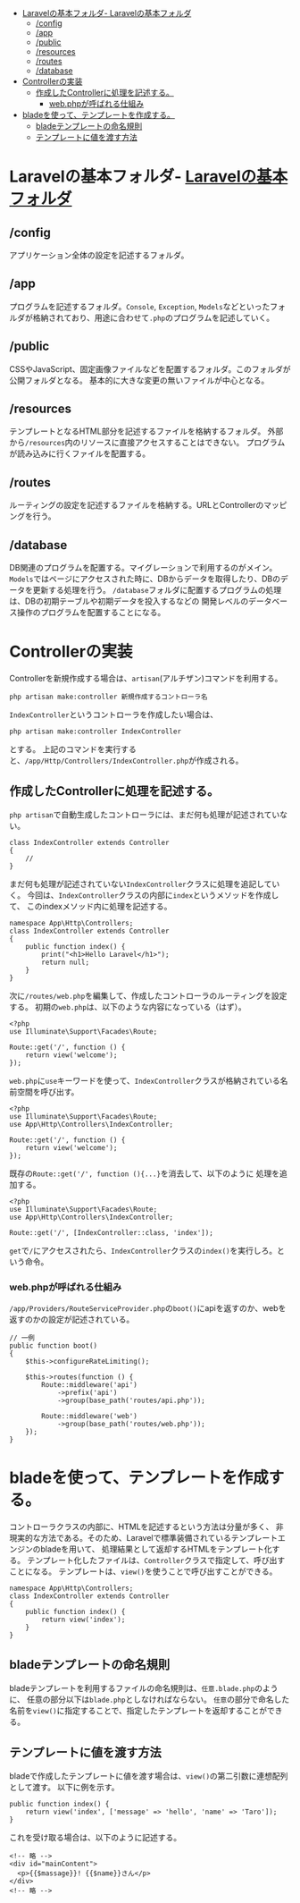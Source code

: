 - [Laravelの基本フォルダ- Laravelの基本フォルダ](#laravelの基本フォルダ--laravelの基本フォルダ)
  - [/config](#config)
  - [/app](#app)
  - [/public](#public)
  - [/resources](#resources)
  - [/routes](#routes)
  - [/database](#database)
- [Controllerの実装](#controllerの実装)
  - [作成したControllerに処理を記述する。](#作成したcontrollerに処理を記述する)
    - [web.phpが呼ばれる仕組み](#webphpが呼ばれる仕組み)
- [bladeを使って、テンプレートを作成する。](#bladeを使ってテンプレートを作成する)
  - [bladeテンプレートの命名規則](#bladeテンプレートの命名規則)
  - [テンプレートに値を渡す方法](#テンプレートに値を渡す方法)

# Laravelの基本フォルダ- [Laravelの基本フォルダ](#laravelの基本フォルダ)
## /config
アプリケーション全体の設定を記述するフォルダ。

## /app
プログラムを記述するフォルダ。`Console`, `Exception`, `Models`などといったフォルダが格納されており、用途に合わせて`.php`のプログラムを記述していく。

## /public
CSSやJavaScript、固定画像ファイルなどを配置するフォルダ。このフォルダが公開フォルダとなる。
基本的に大きな変更の無いファイルが中心となる。

## /resources
テンプレートとなるHTML部分を記述するファイルを格納するフォルダ。
外部から`/resources`内のリソースに直接アクセスすることはできない。
プログラムが読み込みに行くファイルを配置する。

## /routes
ルーティングの設定を記述するファイルを格納する。URLとControllerのマッピングを行う。

## /database
DB関連のプログラムを配置する。マイグレーションで利用するのがメイン。
`Models`ではページにアクセスされた時に、DBからデータを取得したり、DBのデータを更新する処理を行う。
`/database`フォルダに配置するプログラムの処理は、DBの初期テーブルや初期データを投入するなどの
開発レベルのデータベース操作のプログラムを配置することになる。


# Controllerの実装
Controllerを新規作成する場合は、`artisan`(アルチザン)コマンドを利用する。
```
php artisan make:controller 新規作成するコントローラ名
```

`IndexController`というコントローラを作成したい場合は、
```
php artisan make:controller IndexController
```

とする。
上記のコマンドを実行すると、`/app/Http/Controllers/IndexController.php`が作成される。

## 作成したControllerに処理を記述する。
`php artisan`で自動生成したコントローラには、まだ何も処理が記述されていない。

```php:IndexController.php
class IndexController extends Controller
{
    //
}
```

まだ何も処理が記述されていない`IndexController`クラスに処理を追記していく。
今回は、`IndexController`クラスの内部に`index`というメソッドを作成して、
このindexメソッド内に処理を記述する。

```php:IndexController.php
namespace App\Http\Controllers;
class IndexController extends Controller
{
    public function index() {
        print("<h1>Hello Laravel</h1>");
        return null;
    }
}
```

次に`/routes/web.php`を編集して、作成したコントローラのルーティングを設定する。
初期の`web.php`は、以下のような内容になっている（はず）。
```php:web.php
<?php
use Illuminate\Support\Facades\Route;

Route::get('/', function () {
    return view('welcome');
});
```

`web.php`に`use`キーワードを使って、`IndexController`クラスが格納されている名前空間を呼び出す。
```php:web.php
<?php
use Illuminate\Support\Facades\Route;
use App\Http\Controllers\IndexController;

Route::get('/', function () {
    return view('welcome');
});
```

既存の`Route::get('/', function (){...}`を消去して、以下のように
処理を追加する。
```php:web.php
<?php
use Illuminate\Support\Facades\Route;
use App\Http\Controllers\IndexController;

Route::get('/', [IndexController::class, 'index']);
```

`get`で`/`にアクセスされたら、`IndexController`クラスの`index()`を実行しろ。という命令。

### web.phpが呼ばれる仕組み
`/app/Providers/RouteServiceProvider.php`の`boot()`にapiを返すのか、webを返すのかの設定が記述されている。
```php:RouteServiceProvider.php
// 一例
public function boot()
{
    $this->configureRateLimiting();

    $this->routes(function () {
        Route::middleware('api')
            ->prefix('api')
            ->group(base_path('routes/api.php'));

        Route::middleware('web')
            ->group(base_path('routes/web.php'));
    });
}
```

# bladeを使って、テンプレートを作成する。
コントローラクラスの内部に、HTMLを記述するという方法は分量が多く、
非現実的な方法である。そのため、Laravelで標準装備されているテンプレートエンジンのbladeを用いて、
処理結果として返却するHTMLをテンプレート化する。
テンプレート化したファイルは、`Controller`クラスで指定して、呼び出すことになる。
テンプレートは、`view()`を使うことで呼び出すことができる。

```php:IndexController.php
namespace App\Http\Controllers;
class IndexController extends Controller
{
    public function index() {
        return view('index');
    }
}
```

## bladeテンプレートの命名規則
bladeテンプレートを利用するファイルの命名規則は、`任意.blade.php`のように、
任意の部分以下は`blade.php`としなければならない。
`任意`の部分で命名した名前を`view()`に指定することで、指定したテンプレートを返却することができる。

## テンプレートに値を渡す方法
bladeで作成したテンプレートに値を渡す場合は、`view()`の第二引数に連想配列として渡す。
以下に例を示す。
```php:IndexController.php
public function index() {
    return view('index', ['message' => 'hello', 'name' => 'Taro']);
}
```

これを受け取る場合は、以下のように記述する。
```php:public/index.blade.php
<!-- 略 -->
<div id="mainContent">
  <p>{{$massage}}! {{$name}}さん</p>
</div>
<!-- 略 -->
```

